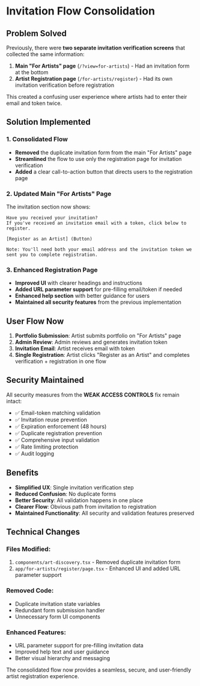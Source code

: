 # Invitation Flow Consolidation

## Problem Solved
Previously, there were **two separate invitation verification screens** that collected the same information:

1. **Main "For Artists" page** (`/?view=for-artists`) - Had an invitation form at the bottom
2. **Artist Registration page** (`/for-artists/register`) - Had its own invitation verification before registration

This created a confusing user experience where artists had to enter their email and token twice.

## Solution Implemented

### 1. Consolidated Flow
- **Removed** the duplicate invitation form from the main "For Artists" page
- **Streamlined** the flow to use only the registration page for invitation verification
- **Added** a clear call-to-action button that directs users to the registration page

### 2. Updated Main "For Artists" Page
The invitation section now shows:
```
Have you received your invitation?
If you've received an invitation email with a token, click below to register.

[Register as an Artist] (Button)

Note: You'll need both your email address and the invitation token we sent you to complete registration.
```

### 3. Enhanced Registration Page
- **Improved UI** with clearer headings and instructions
- **Added URL parameter support** for pre-filling email/token if needed
- **Enhanced help section** with better guidance for users
- **Maintained all security features** from the previous implementation

## User Flow Now

1. **Portfolio Submission**: Artist submits portfolio on "For Artists" page
2. **Admin Review**: Admin reviews and generates invitation token
3. **Invitation Email**: Artist receives email with token
4. **Single Registration**: Artist clicks "Register as an Artist" and completes verification + registration in one flow

## Security Maintained

All security measures from the **WEAK ACCESS CONTROLS** fix remain intact:
- ✅ Email-token matching validation
- ✅ Invitation reuse prevention  
- ✅ Expiration enforcement (48 hours)
- ✅ Duplicate registration prevention
- ✅ Comprehensive input validation
- ✅ Rate limiting protection
- ✅ Audit logging

## Benefits

- **Simplified UX**: Single invitation verification step
- **Reduced Confusion**: No duplicate forms
- **Better Security**: All validation happens in one place
- **Clearer Flow**: Obvious path from invitation to registration
- **Maintained Functionality**: All security and validation features preserved

## Technical Changes

### Files Modified:
1. `components/art-discovery.tsx` - Removed duplicate invitation form
2. `app/for-artists/register/page.tsx` - Enhanced UI and added URL parameter support

### Removed Code:
- Duplicate invitation state variables
- Redundant form submission handler
- Unnecessary form UI components

### Enhanced Features:
- URL parameter support for pre-filling invitation data
- Improved help text and user guidance
- Better visual hierarchy and messaging

The consolidated flow now provides a seamless, secure, and user-friendly artist registration experience. 